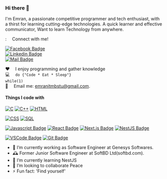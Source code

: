 ### Hi there 👋


I'm Emran, a passionate competitive programmer and tech enthusiast, with a thirst for learning cutting-edge technologies. A quick learner and effective communicator, Want to learn Technology from anywhere.

: &emsp;Connect with me!

[![Facebook Badge](https://img.shields.io/badge/Facebook-1877F2?style=for-the-badge&logo=facebook&logoColor=white)](https://www.facebook.com/its.Emranali/)  
[![Linkedin Badge](https://img.shields.io/badge/LinkedIn-0077B5?style=for-the-badge&logo=linkedin&logoColor=white)](https://www.linkedin.com/in/itsemran/)  
[![Mail Badge](https://img.shields.io/badge/Gmail-D14836?style=for-the-badge&logo=gmail&logoColor=white)](mailto:emranitmbstu@gmail.com)

:hearts: &emsp;I enjoy programming and gather knowledge <br/>
:computer: &emsp;`do {"Code * Eat * Sleep"}` <br/>
`while(1)` <br/>
:e-mail: &emsp;Email me: emranitmbstu@gmail.com.<br/>


#### Things I code with

[![C](https://img.shields.io/badge/-C-White?style=for-the-badge&labelColor=black&logo=c&logoColor=white)](#)
[![C++](https://img.shields.io/badge/-CPP-0864aa?style=for-the-badge&labelColor=black&logo=cplusplus&logoColor=blue)](#)
[![HTML](https://img.shields.io/badge/-HTML-EC7063?style=for-the-badge&labelColor=black&logo=html5&logoColor=#EC7063)](#)

[![CSS](https://img.shields.io/badge/-CSS-186A3B?style=for-the-badge&labelColor=black&logo=css3&logoColor=186A3B)](#)
[![SQL](https://img.shields.io/badge/-SQL-186A3B?style=for-the-badge&labelColor=black&logo=mysql&logoColor=white)](#)

[![Javascript Badge](https://img.shields.io/badge/-Javascript-F0DB4F?style=for-the-badge&labelColor=black&logo=javascript&logoColor=F0DB4F)](#)
[![React Badge](https://img.shields.io/badge/-React-61DBFB?style=for-the-badge&labelColor=black&logo=react&logoColor=61DBFB)](#)
[![Next.js Badge](https://img.shields.io/badge/-Next.js-000000?style=for-the-badge&logo=next.js&logoColor=white)](#)
[![NestJS Badge](https://img.shields.io/badge/-NestJS-E0234E?style=for-the-badge&logo=nestjs&logoColor=white)](#)

[![VSCode Badge](https://img.shields.io/badge/Visual_Studio-1E88E5?style=for-the-badge&logo=visual%20studio&logoColor=white)](#)
[![Git Badge](https://img.shields.io/badge/Git-F05032?style=for-the-badge&logo=git&logoColor=white)](#)





- 🔭 I’m currently  working as Software Engineer at Genesys Softwares.
- 🕰️ Former Junior Software Engineer at SoftBD Ltd(softbd.com).
- 🌱 I’m currently learning NestJS
- 👯 I’m looking to collaborate Peace 
- ⚡ Fun fact: 'Find yourself'
